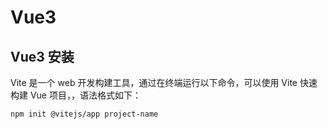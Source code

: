 # Vue3 

## Vue3 安装

Vite 是一个 web 开发构建工具，通过在终端运行以下命令，可以使用 Vite 快速构建 Vue 项目，，语法格式如下：
```
npm init @vitejs/app project-name
```


